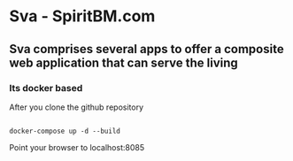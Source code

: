 # Sva - SpiritBM.com
## Sva comprises several apps to offer a composite web application that can serve the living
### Its docker based

After you clone the github repository

<code>
docker-compose up -d --build
</code>

Point your browser to localhost:8085
